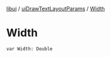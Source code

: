 [libui](../README.md) / [uiDrawTextLayoutParams](README.md) / [Width](-width.md)

# Width

`var Width: Double`